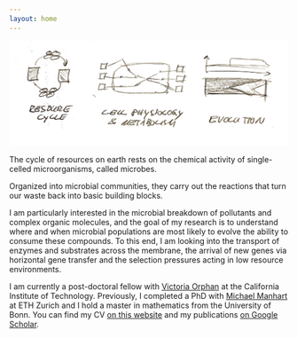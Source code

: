 ```yaml
---
layout: home
---
```


![Welcome to my research page!](welcome-to-my-page_short.jpeg "Welcome to my research page!")

The cycle of resources on earth rests on the chemical activity of single-celled microorganisms, called microbes.
<!-- their specialized metabolic abilities, often organized into so-called microbial consortia in a close physical grid. --> 
Organized into microbial communities, they carry out the reactions that turn our waste back into basic building blocks.
<!-- In the small volume of their cell, microbes are able to concentrate chemical substrates with highly specialized enzymes and carry out the reactions that turn all forms of waste back into basic building blocks. -->
I am particularly interested in the microbial breakdown of pollutants and complex organic molecules, and the goal of my research is to understand where and when microbial populations are most likely to evolve the ability to consume these compounds.
To this end, I am looking into the transport of enzymes and substrates across the membrane, the arrival of new genes via  horizontal gene transfer and the selection pressures acting in low resource environments. 

I am currently a post-doctoral fellow with [Victoria Orphan](https://orphanlab.caltech.edu/) at the California Institute of Technology. Previously, I completed a PhD with [Michael Manhart](https://qevomicrolab.org/) at ETH Zurich  and I hold a master in mathematics from the University of Bonn.
You can find my CV [on this website](./about) and my publications [on Google Scholar](https://scholar.google.com/citations?user=--24NSEAAAAJ).


